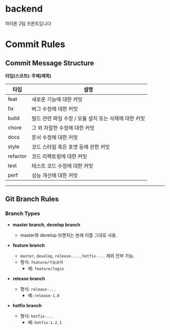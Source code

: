 # backend

하이톤 2팀 프론트입니다

# Commit Rules

## Commit Message Structure

**타입(스코프): 주제(제목)**

| 타입     | 설명                                                  |
| -------- | ----------------------------------------------------- |
| feat     | 새로운 기능에 대한 커밋                               |
| fix      | 버그 수정에 대한 커밋                                 |
| build    | 빌드 관련 파일 수정 / 모듈 설치 또는 삭제에 대한 커밋 |
| chore    | 그 외 자잘한 수정에 대한 커밋                         |
| docs     | 문서 수정에 대한 커밋                                 |
| style    | 코드 스타일 혹은 포맷 등에 관한 커밋                  |
| refactor | 코드 리팩토링에 대한 커밋                             |
| test     | 테스트 코드 수정에 대한 커밋                          |
| perf     | 성능 개선에 대한 커밋                                 |

---

## Git Branch Rules

### Branch Types

- **master branch**, **develop branch**

  - master와 develop 브랜치는 본래 이름 그대로 사용.

- **feature branch**

  - `master`, `develop`, `release-...`, `hotfix-...` 제외 전부 가능.
  - 형식: `feature/기능요약`
    - 예: `feature/login`

- **release branch**

  - 형식: `release-...`
    - 예: `release-1.0`

- **hotfix branch**
  - 형식: `hotfix-...`
    - 예: `hotfix-1.2.1`
